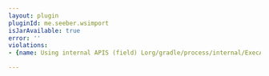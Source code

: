```yaml
---
layout: plugin
pluginId: me.seeber.wsimport
isJarAvailable: true
error: ''
violations:
- {name: Using internal APIS (field) Lorg/gradle/process/internal/ExecActionFactory;}

---
```

